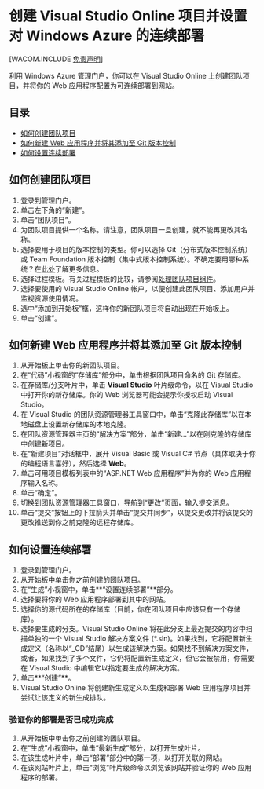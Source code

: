 <properties linkid="create-vso-project-setup-continuous-deployment" urlDisplayName="How to create a VSO project and setup Continuous Deployment" pageTitle="How to create a Visual Studio Online team project and setup Continuous Deployment - Windows Azure" metaKeywords="Visual Studio Online create team project, continuous deployment to Azure" description="Learn how to create a Visual Studio Online team project and configure it for continuous deployment to Windows Azure." metaCanonical="" services="cloud-services, visual-studio-online" documentationCenter="" title="How to Create and Deploy a Cloud Service" authors="jimlamb" solutions="" writer="jimlamb" manager="" editor=""  />
<tags ms.service="cloud-services, visual-studio-online"
    ms.date=""
    wacn.date="04/11/2015"
    />

# 创建 Visual Studio Online 项目并设置对 Windows Azure 的连续部署

[WACOM.INCLUDE [免责声明][免责声明]]

利用 Windows Azure 管理门户，你可以在 Visual Studio Online 上创建团队项目，并将你的 Web 应用程序配置为可连续部署到网站。

## 目录

-   [如何创建团队项目][如何创建团队项目]
-   [如何新建 Web 应用程序并将其添加至 Git 版本控制][如何新建 Web 应用程序并将其添加至 Git 版本控制]
-   [如何设置连续部署][如何设置连续部署]

## <a name="create_team_project"></a>如何创建团队项目

1.  登录到管理门户。
2.  单击左下角的“新建”。
3.  单击“团队项目”。
4.  为团队项目提供一个名称。请注意，团队项目一旦创建，就不能再更改其名称。
5.  选择要用于项目的版本控制的类型。你可以选择 Git（分布式版本控制系统）或 Team Foundation 版本控制（集中式版本控制系统）。不确定要用哪种系统？在[此处][此处]了解更多信息。
6.  选择过程模板。有关过程模板的比较，请参阅[处理团队项目组件][处理团队项目组件]。
7.  选择要使用的 Visual Studio Online 帐户，以便创建此团队项目、添加用户并监视资源使用情况。
8.  选中“添加到开始板”框，这样你的新团队项目将自动出现在开始板上。
9.  单击“创建”。

## <a name="create_web_app"></a>如何新建 Web 应用程序并将其添加至 Git 版本控制

1.  从开始板上单击你的新团队项目。
2.  在“代码”小视窗的“存储库”部分中，单击根据团队项目命名的 Git 存储库。
3.  在存储库/分支叶片中，单击 **Visual Studio** 叶片级命令，以在 Visual Studio 中打开你的新存储库。你的 Web 浏览器可能会提示你授权启动 Visual Studio。
4.  在 Visual Studio 的团队资源管理器工具窗口中，单击“克隆此存储库”以在本地磁盘上设置新存储库的本地克隆。
5.  在团队资源管理器主页的“解决方案”部分，单击“新建...”以在刚克隆的存储库中创建新项目。
6.  在“新建项目”对话框中，展开 Visual Basic 或 Visual C# 节点（具体取决于你的编程语言喜好），然后选择 **Web**。
7.  单击可用项目模板列表中的“ASP.NET Web 应用程序”并为你的 Web 应用程序输入名称。
8.  单击“确定”。
9.  切换到团队资源管理器工具窗口，导航到“更改”页面，输入提交消息。
10. 单击“提交”按钮上的下拉箭头并单击“提交并同步”，以提交更改并将该提交的更改推送到你之前克隆的远程存储库。

## <a name="continuous_deployment"></a>如何设置连续部署

1.  登录到管理门户。
2.  从开始板中单击你之前创建的团队项目。
3.  在“生成”小视窗中，单击**“设置连续部署”**部分。
4.  选择要将你的 Web 应用程序部署到其中的网站。
5.  选择你的源代码所在的存储库（目前，你在团队项目中应该只有一个存储库）。
6.  选择要生成的分支。Visual Studio Online 将在此分支上最近提交的内容中扫描单独的一个 Visual Studio 解决方案文件 (\*.sln)。如果找到，它将配置新生成定义（名称以“\_CD”结尾）以生成该解决方案。如果找不到解决方案文件，或者，如果找到了多个文件，它仍将配置新生成定义，但它会被禁用，你需要在 Visual Studio 中编辑它以指定要生成的解决方案。
7.  单击**“创建”**。
8.  Visual Studio Online 将创建新生成定义以生成和部署 Web 应用程序项目并尝试让该定义的新生成排队。

### 验证你的部署是否已成功完成

1.  从开始板中单击你之前创建的团队项目。
2.  在“生成”小视窗中，单击“最新生成”部分，以打开生成叶片。
3.  在该生成叶片中，单击“部署”部分中的第一项，以打开关联的网站。
4.  在该网站叶片上，单击“浏览”叶片级命令以浏览该网站并验证你的 Web 应用程序的部署。

  [免责声明]: ../includes/disclaimer.md
  [如何创建团队项目]: #create_team_project
  [如何新建 Web 应用程序并将其添加至 Git 版本控制]: #create_web_app
  [如何设置连续部署]: #continuous_deployment
  [此处]: http://msdn.microsoft.com/zh-cn/library/ms181368.aspx
  [处理团队项目组件]: http://msdn.microsoft.com/zh-cn/library/ms400752.aspx
